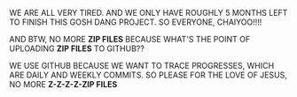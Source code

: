 WE ARE ALL VERY TIRED. AND WE ONLY HAVE ROUGHLY 5 MONTHS LEFT TO FINISH THIS GOSH DANG PROJECT. SO EVERYONE, CHAIYOO!!!!

AND BTW, NO MORE **ZIP FILES** BECAUSE WHAT'S THE POINT OF UPLOADING **ZIP FILES** TO GITHUB??

WE USE GITHUB BECAUSE WE WANT TO TRACE PROGRESSES, WHICH ARE DAILY AND WEEKLY COMMITS. SO PLEASE FOR THE LOVE OF JESUS, NO MORE **Z-Z-Z-Z-ZIP FILES**
